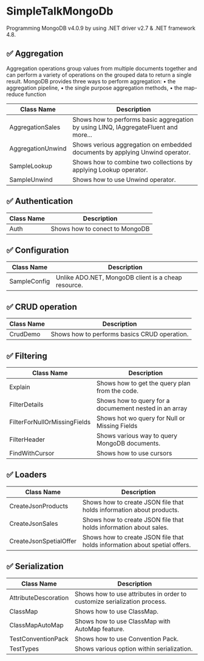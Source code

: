 # SimpleTalkMongoDb
Programming MongoDB v4.0.9 by using .NET driver v2.7 & .NET framework 4.8. 

## :white_check_mark: Aggregation

Aggregation operations group values from multiple documents together and can perform a variety of operations on
the grouped data to return a single result. MongoDB provides three ways to perform aggregation: 
•	the aggregation pipeline, 
•	the single purpose aggregation methods,
•	the map-reduce function


Class Name                                       | Description
-------------------------------------------------|---------------------------------------------------------------------------------
AggregationSales                                 | Shows how to performs basic aggregation by using LINQ, IAggregateFluent and more...
AggregationUnwind                                | Shows verious aggregation on embedded documents by applying Unwind operator.
SampleLookup                                     | Shows how to combine two collections by applying Lookup operator.
SampleUnwind                                     | Shows how to use Unwind operator.

## :white_check_mark: Authentication

Class Name                                       | Description
-------------------------------------------------|---------------------------------------------------------------------------------
Auth                                             | Shows how to conect to MongoDB

## :white_check_mark: Configuration

Class Name                                       | Description
-------------------------------------------------|---------------------------------------------------------------------------------
SampleConfig                                     | Unlike ADO.NET, MongoDB client is a cheap resource. 

## :white_check_mark: CRUD operation

Class Name                                       | Description
-------------------------------------------------|---------------------------------------------------------------------------------
CrudDemo                                         | Shows how to performs basics CRUD operation. 

## :white_check_mark: Filtering

Class Name                                       | Description
-------------------------------------------------|---------------------------------------------------------------------------------
Explain                                          | Shows how to get the query plan from the code.
FilterDetails                                    | Shows how to query for a documement nested in an array
FilterForNullOrMissingFields                     | Shows hot wo query for Null or Missing Fields
FilterHeader                                     | Shows various way to query MongoDB documents.
FindWithCursor                                   | Shows how to use cursors

## :white_check_mark: Loaders

Class Name                                       | Description
-------------------------------------------------|---------------------------------------------------------------------------------
CreateJsonProducts                               | Shows how to create JSON file that holds information about products.
CreateJsonSales                                  | Shows how to create JSON file that holds information about sales.
CreateJsonSpetialOffer                           | Shows how to create JSON file that holds information about spetial offers.

## :white_check_mark: Serialization

Class Name                                       | Description
-------------------------------------------------|---------------------------------------------------------------------------------
AttributeDescoration                             | Shows how to use attributes in order to customize serialization process.
ClassMap                                         | Shows how to use ClassMap.
ClassMapAutoMap                                  | Shows how to use ClassMap with AutoMap feature.
TestConventionPack                               | Shows how to use Convention Pack.
TestTypes                                        | Shows various option within serialization.
